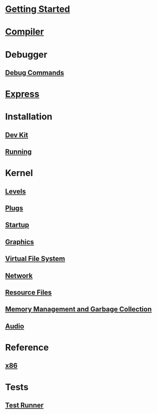 # [Getting Started](GettingStarted.md)

# [Compiler](Compiler/il2cpu.md)

# Debugger
## [Debug Commands](Debugger/DebugCommands.md)

# [Express](Express/Compile.md)

# Installation
## [Dev Kit](Installation/DevKit.md)
## [Running](Installation/Running.md)

# Kernel
## [Levels](Kernel/Levels.md)
## [Plugs](Kernel/Plugs.md)
## [Startup](Kernel/Startup.md)
## [Graphics](Kernel/CGS.md)
## [Virtual File System](Kernel/VFS.md)
## [Network](Kernel/Network.md)
## [Resource Files](Kernel/ManifestResouceStream.md)
## [Memory Management and Garbage Collection](Kernel/MemoryManagement.md)
## [Audio](Kernel/Audio.md)

# Reference
## [x86](Reference/x86.md)

# Tests
## [Test Runner](Tests/TestRunner.md)
